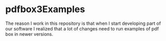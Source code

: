 # pdfbox3Examples

The reason I work in this repository is that when I start developing part of our software I realized that a lot of changes need to run examples of pdf box in newer versions.
